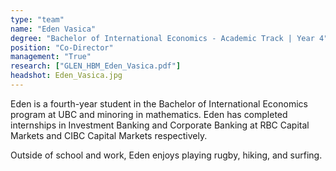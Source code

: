 ```yaml
---
type: "team"
name: "Eden Vasica"
degree: "Bachelor of International Economics - Academic Track | Year 4"
position: "Co-Director"
management: "True"
research: ["GLEN_HBM_Eden_Vasica.pdf"]
headshot: Eden_Vasica.jpg
---
```


Eden is a fourth-year student in the Bachelor of International Economics program at UBC and minoring in mathematics. Eden has completed internships in Investment Banking and Corporate Banking at RBC Capital Markets and CIBC Capital Markets respectively.  

Outside of school and work, Eden enjoys playing rugby, hiking, and surfing.
